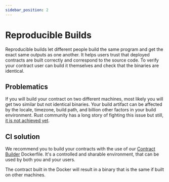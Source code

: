 ```yaml
---
sidebar_position: 2
---
```


# Reproducible Builds
Reproducible builds let different people build the same program and get the exact same outputs as one another. It helps users trust that deployed contracts are built correctly and correspond to the source code. To verify your contract user can build it themselves and check that the binaries are identical.

## Problematics
If you will build your contract on two different machines, most likely you will get two similar but not identical binaries. Your build artifact can be affected by the locale, timezone, build path, and billion other factors in your build environment. Rust community has a long story of fighting this issue but still, [it is not achieved yet](https://github.com/rust-lang/rust/labels/A-reproducibility).

## CI solution
We recommend you to build your contracts with the use of our [Contract Builder](https://github.com/near/near-sdk-rs/tree/master/contract-builder) Dockerfile. It's a controlled and sharable environment, that can be used by both you and your users.

The contract built in the Docker will result in a binary that is the same if built on other machines.
